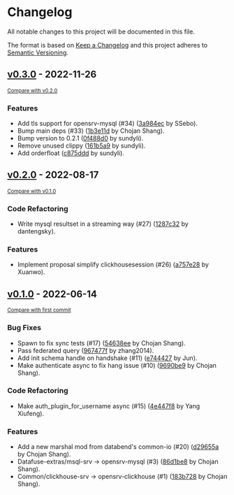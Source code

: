 # Changelog
All notable changes to this project will be documented in this file.

The format is based on [Keep a Changelog](http://keepachangelog.com/en/1.0.0/)
and this project adheres to [Semantic Versioning](http://semver.org/spec/v2.0.0.html).

## [v0.3.0](https://github.com/datafuselabs/opensrv/releases/tag/v0.3.0) - 2022-11-26

<small>[Compare with v0.2.0](https://github.com/datafuselabs/opensrv/compare/v0.2.0...v0.3.0)</small>

### Features
- Add tls support for opensrv-mysql (#34) ([3a984ec](https://github.com/datafuselabs/opensrv/commit/3a984ec1b4046d9b2b8da58abfe5d8921715ddeb) by SSebo).
- Bump main deps (#33) ([1b3e11d](https://github.com/datafuselabs/opensrv/commit/1b3e11d73bd5f0fcad1401df1620b3bbb5b7a0f6) by Chojan Shang).
- Bump version to 0.2.1 ([0f488d0](https://github.com/datafuselabs/opensrv/commit/0f488d0041f4979f88ace93b3ce41b72713f93f0) by sundyli).
- Remove unused clippy ([161b5a9](https://github.com/datafuselabs/opensrv/commit/161b5a97e435aefecd2877c894e20e422aa39de9) by sundyli).
- Add orderfloat ([c875ddd](https://github.com/datafuselabs/opensrv/commit/c875ddd29051c3a62462a96caba3eb9792335149) by sundyli).


## [v0.2.0](https://github.com/datafuselabs/opensrv/releases/tag/v0.2.0) - 2022-08-17

<small>[Compare with v0.1.0](https://github.com/datafuselabs/opensrv/compare/v0.1.0...v0.2.0)</small>

### Code Refactoring
- Write mysql resultset in a streaming way (#27) ([1287c32](https://github.com/datafuselabs/opensrv/commit/1287c32cec4242fa2a440e1a9b7ffeab63ea76a8) by dantengsky).

### Features
- Implement proposal simplify clickhousesession (#26) ([a757e28](https://github.com/datafuselabs/opensrv/commit/a757e286f49ca3653ff3b972615842fb34f98297) by Xuanwo).


## [v0.1.0](https://github.com/datafuselabs/opensrv/releases/tag/v0.1.0) - 2022-06-14

<small>[Compare with first commit](https://github.com/datafuselabs/opensrv/compare/eff4ec6872504b271b93b1c61a223f9386a29e47...v0.1.0)</small>

### Bug Fixes
- Spawn to fix sync tests (#17) ([54638ee](https://github.com/datafuselabs/opensrv/commit/54638ee8b5abb12aa8c0f63469ce78a900223c0a) by Chojan Shang).
- Pass federated query ([967477f](https://github.com/datafuselabs/opensrv/commit/967477f1f7005f8911a7d6c38cefbba4edd755ad) by zhang2014).
- Add init schema handle on handshake (#11) ([e744427](https://github.com/datafuselabs/opensrv/commit/e744427ebce9271289e47d655f1223790aae7482) by Jun).
- Make authenticate async to fix hang issue (#10) ([9690be9](https://github.com/datafuselabs/opensrv/commit/9690be9ff965c0e86e1ff599897c2019b0a379bd) by Chojan Shang).

### Code Refactoring
- Make auth_plugin_for_username async (#15) ([4e447f8](https://github.com/datafuselabs/opensrv/commit/4e447f8e64619b78c84c2c10f87574b1ae64a5ca) by Yang Xiufeng).

### Features
- Add a new marshal mod from databend's common-io (#20) ([d29655a](https://github.com/datafuselabs/opensrv/commit/d29655a73ed26d94733861de83fa764e29ad2f78) by Chojan Shang).
- Datafuse-extras/msql-srv -> opensrv-mysql (#3) ([86d1be8](https://github.com/datafuselabs/opensrv/commit/86d1be8bf56dcc5be18d49340041b4c57de3a29f) by Chojan Shang).
- Common/clickhouse-srv -> opensrv-clickhouse (#1) ([183b728](https://github.com/datafuselabs/opensrv/commit/183b7281ca014033d70616ecab1046df5000fa9c) by Chojan Shang).


